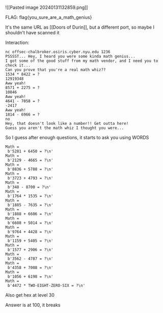 ![[Pasted image 20240131132859.png]]


FLAG: flag{you_sure_are_a_math_genius}

It's the same URL as [[Doors of Durin]], but a different port, so maybe I shouldn't have scanned it

Interaction:
```
nc offsec-chalbroker.osiris.cyber.nyu.edu 1236
PSSSST... Hey, I heard you were some kinda math genius...
I got some of the good stuff from my math vendor, and I need you to check it...
Can you prove that you're a real math whiz??
1534 * 8422 = ?
12919348
Aww yeah!
8571 + 2275 = ?
10846 
Aww yeah!
4641 - 7058 = ?
-2417 
Aww yeah!
1814 - 6966 = ?
no
Hey, that doesn't look like a number!! Get outta here!
Guess you aren't the math whiz I thought you were...
```



So I guess after enough questions, it starts to ask you using WORDS

```
Math = 
 b'5281 + 6450 = ?\n'
Math = 
 b'2129 - 4665 = ?\n'
Math = 
 b'8836 + 5788 = ?\n'
Math = 
 b'3723 + 4793 = ?\n'
Math = 
 b'348 - 8700 = ?\n'
Math = 
 b'1764 * 1535 = ?\n'
Math = 
 b'1885 - 7635 = ?\n'
Math = 
 b'1888 + 6606 = ?\n'
Math = 
 b'6608 + 5014 = ?\n'
Math = 
 b'9764 + 4428 = ?\n'
Math = 
 b'1159 + 5405 = ?\n'
Math = 
 b'1577 + 2906 = ?\n'
Math = 
 b'3562 - 4787 = ?\n'
Math = 
 b'4358 + 7008 = ?\n'
Math = 
 b'1056 + 6198 = ?\n'
Math = 
 b'4472 * TWO-EIGHT-ZERO-SIX = ?\n'

```


Also get hex at level 30

Answer is at 100, it breaks
